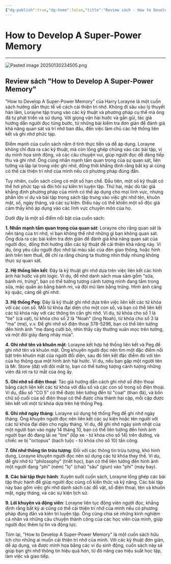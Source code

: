 ```yaml
---
{"dg-publish":true,"dg-home":false,"title":"Review sách - How to Develop A Super-Power Memory","date":"2024-08-31","tags":["#books","#memory","#How_to_Develop_A_Super_Power_Memory"],"Chương":"Review","dg-path":"Books/04 - How to Develop A Super-Power Memory/Review sách - How to Develop A Super-Power Memory.md","permalink":"/books/04-how-to-develop-a-super-power-memory/review-sach-how-to-develop-a-super-power-memory/","dgPassFrontmatter":true,"updated":"2025-01-31T07:09:59.396+07:00"}
---
```


# How to Develop A Super-Power Memory
---
![Pasted image 20250130234505.png](/img/user/src/Pasted%20image%2020250130234505.png)

## Review sách "How to Develop A Super-Power Memory"

"How to Develop A Super-Power Memory" của Harry Lorayne là một cuốn sách hướng dẫn thực tế về cách cải thiện trí nhớ. Không đi sâu vào lý thuyết hàn lâm, Lorayne tập trung vào các kỹ thuật và phương pháp cụ thể mà ông đã tự phát triển và sử dụng. Với giọng văn hài hước và gần gũi, tác giả hướng dẫn người đọc từng bước, từ những bài kiểm tra đơn giản để đánh giá khả năng quan sát và trí nhớ ban đầu, đến việc làm chủ các hệ thống liên kết và ghi nhớ phức tạp.

Điểm mạnh của cuốn sách nằm ở tính thực tiễn và dễ áp dụng. Lorayne không chỉ đưa ra các kỹ thuật, mà còn lồng ghép chúng vào các bài tập, ví dụ minh họa sinh động, và các câu chuyện vui, giúp người đọc dễ dàng tiếp thu và ghi nhớ. Ông cũng nhấn mạnh tầm quan trọng của sự quan sát, liên tưởng và lặp lại trong việc ghi nhớ, đồng thời khẳng định rằng bất kỳ ai cũng có thể cải thiện trí nhớ của mình nếu có phương pháp đúng đắn.

Tuy nhiên, cuốn sách cũng có một số hạn chế. Đầu tiên, một số kỹ thuật có thể hơi phức tạp và đòi hỏi sự kiên trì luyện tập. Thứ hai, mặc dù tác giả khẳng định phương pháp của mình có thể áp dụng cho mọi lĩnh vực, nhưng phần lớn ví dụ và bài tập trong sách tập trung vào việc ghi nhớ tên, khuôn mặt, số, ngày tháng, và các sự kiện. Điều này có thể khiến một số độc giả cảm thấy khó áp dụng vào các lĩnh vực chuyên môn của họ.

Dưới đây là một số điểm nổi bật của cuốn sách:

**1. Nhấn mạnh tầm quan trọng của quan sát**: Lorayne cho rằng quan sát là nền tảng của trí nhớ, vì bạn không thể nhớ những gì bạn không quan sát. Ông đưa ra các bài kiểm tra đơn giản để đánh giá khả năng quan sát của người đọc, đồng thời hướng dẫn các kỹ thuật để cải thiện khả năng này. Ví dụ, ông yêu cầu người đọc nhớ lại màu sắc của đèn giao thông, hoặc hình ảnh trên tem thuế, để chỉ ra rằng chúng ta thường nhìn thấy nhưng không thực sự quan sát.

**2. Hệ thống liên kết**: Đây là kỹ thuật ghi nhớ dựa trên việc liên kết các hình ảnh hài hước và phi logic. Ví dụ, để nhớ danh sách mua sắm gồm "sữa, bánh mì, trứng", bạn có thể tưởng tượng cảnh tượng mình đang tắm trong sữa, mặc quần áo bằng bánh mì, và đội mũ làm bằng trứng. Hình ảnh càng kỳ quặc, càng dễ ghi nhớ.

**3. Hệ thống Peg**: Đây là kỹ thuật ghi nhớ dựa trên việc liên kết các từ khóa với các con số. Mỗi từ khóa đại diện cho một con số, và bạn có thể liên kết các từ khóa này với các thông tin cần ghi nhớ. Ví dụ, từ khóa cho số 1 là "tie" (cà vạt), từ khóa cho số 2 là "Noah" (ông Noah), từ khóa cho số 3 là "ma" (mẹ), v.v. Để ghi nhớ số điện thoại 378-5296, bạn có thể liên tưởng đến hình ảnh "mẹ đang cưỡi bò, nhìn thấy cây thường xuân mọc trên tường, và một đôi giày đang nhảy múa".

**4. Ghi nhớ tên và khuôn mặt**: Lorayne kết hợp hệ thống liên kết và Peg để ghi nhớ tên và khuôn mặt. Ông khuyên người đọc nên tìm một đặc điểm nổi bật trên khuôn mặt của người đối diện, sau đó liên kết đặc điểm đó với tên của họ thông qua một hình ảnh hài hước. Ví dụ, nếu bạn gặp một người tên là Mr. Stone (đá) với đôi mắt to, bạn có thể tưởng tượng cảnh tượng những viên đá rơi ra từ mắt của ông ấy.

**5. Ghi nhớ số điện thoại**: Tác giả hướng dẫn cách ghi nhớ số điện thoại bằng cách liên kết các từ khóa với đầu số và các con số trong số điện thoại. Ví dụ, đầu số "CO 5" có thể được liên tưởng đến từ "coal" (than đá), và bốn chữ số cuối của số điện thoại có thể được chia thành hai cặp, mỗi cặp được liên kết với một từ khóa dựa trên hệ thống Peg.

**6. Ghi nhớ ngày tháng**: Lorayne sử dụng hệ thống Peg để ghi nhớ ngày tháng. Ông khuyên người đọc nên liên kết các sự kiện hoặc tên người với các từ khóa đại diện cho ngày tháng. Ví dụ, để ghi nhớ ngày sinh nhật của một người bạn vào ngày 14 tháng 10, bạn có thể liên tưởng đến hình ảnh người bạn đó đang lái xe "tire" (lốp xe - từ khóa cho số 14) trên đường, và chiếc xe bị "octopus" (bạch tuộc - từ khóa cho số 10) tấn công.

**7. Ghi nhớ thông tin trừu tượng**: Đối với các thông tin trừu tượng, khó hình dung, Lorayne khuyên người đọc nên sử dụng các từ khóa thay thế. Ví dụ, để ghi nhớ từ "philosophy" (triết học), bạn có thể liên tưởng đến hình ảnh một người đang "phi" (ném) "lọ" (chai) "sâu" (giun) vào "phi" (máy bay).

**8. Các bài tập thực hành**: Xuyên suốt cuốn sách, Lorayne lồng ghép các bài tập thực hành để giúp người đọc củng cố kiến thức và kỹ năng. Các bài tập này bao gồm việc ghi nhớ danh sách các đồ vật, số điện thoại, tên và khuôn mặt, ngày tháng, và các sự kiện lịch sử.

**9. Lời khuyên và động viên**: Lorayne liên tục động viên người đọc, khẳng định rằng bất kỳ ai cũng có thể cải thiện trí nhớ của mình nếu có phương pháp đúng đắn và kiên trì luyện tập. Ông cũng chia sẻ những kinh nghiệm cá nhân và những câu chuyện thành công của các học viên của mình, giúp người đọc thêm tự tin và động lực.

Tóm lại, "How to Develop A Super-Power Memory" là một cuốn sách hữu ích cho những ai muốn cải thiện trí nhớ của mình. Với các kỹ thuật đơn giản, dễ áp dụng, và được minh họa bằng các ví dụ sinh động, cuốn sách này sẽ giúp bạn ghi nhớ thông tin hiệu quả hơn, từ đó nâng cao hiệu suất học tập, làm việc và giao tiếp.